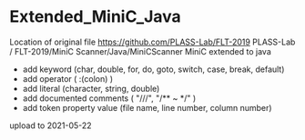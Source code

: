 # Extended_MiniC_Java
Location of original file
https://github.com/PLASS-Lab/FLT-2019  PLASS-Lab / FLT-2019/MiniC Scanner/Java/MiniCScanner 
MiniC extended to java
+ add keyword (char, double, for, do, goto, switch, case, break, default)
+ add operator ( :(colon) )
+ add  literal (character, string, double)
+ add documented comments ( "///", "/** ~ */" )
+ add token property value (file name, line number, column number)

upload to 2021-05-22
